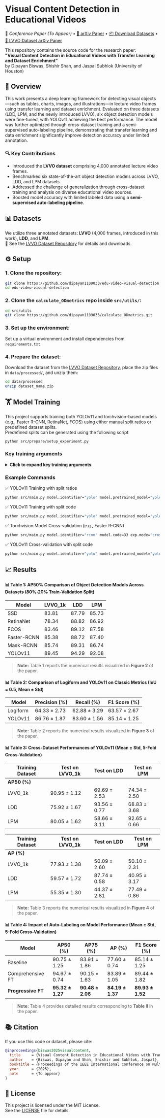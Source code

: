 # Visual Content Detection in Educational Videos

📘 *Conference Paper (To Appear)* • [📝 arXiv Paper]() • [📦 Download Datasets](https://github.com/dipayan1109033/LVVO_dataset) • [📄 LVVO Dataset arXiv Paper](https://doi.org/10.48550/arXiv.2506.13657)

This repository contains the source code for the research paper:  
**"Visual Content Detection in Educational Videos with Transfer Learning and Dataset Enrichment"**  
by Dipayan Biswas, Shishir Shah, and Jaspal Subhlok (University of Houston)

## 📄 Overview

This work presents a deep learning framework for detecting visual objects—such as tables, charts, images, and illustrations—in lecture video frames using transfer learning and dataset enrichment. Evaluated on three datasets (LDD, LPM, and the newly introduced LVVO), six object detection models were fine-tuned, with YOLOv11 achieving the best performance. The model was further optimized through cross-dataset training and a semi-supervised auto-labeling pipeline, demonstrating that transfer learning and data enrichment significantly improve detection accuracy under limited annotation.


### 🔍 Key Contributions

- Introduced the **LVVO dataset** comprising 4,000 annotated lecture video frames.
- Benchmarked six state-of-the-art object detection models across LVVO, LDD, and LPM datasets.
- Addressed the challenge of generalization through cross-dataset training and analysis on diverse educational video sources.
- Boosted model accuracy with limited labeled data using a **semi-supervised auto-labeling pipeline**.


## 📊 Datasets

We utilize three annotated datasets: **LVVO** (4,000 frames, introduced in this work), **LDD**, and **LPM**.  
🔗 See the [LVVO Dataset Repository](https://github.com/dipayan1109033/LVVO_dataset) for details and downloads.


## ⚙️ Setup

### 1. Clone the repository:
```bash
git clone https://github.com/dipayan1109033/edu-video-visual-detection.git
cd edu-video-visual-detection
```

### 2. Clone the `calculate_ODmetrics` repo inside `src/utils/`:
```bash
cd src/utils
git clone https://github.com/dipayan1109033/calculate_ODmetrics.git
```

### 3. Set up the environment:
Set up a virtual environment and install dependencies from `requirements.txt`.

### 4. Prepare the dataset:
Download the dataset from the [LVVO Dataset Repository](https://github.com/dipayan1109033/LVVO_dataset), place the zip files in `data/processed/`, and unzip them:
```bash
cd data/processed
unzip dataset_name.zip
```

## 🏋️ Model Training

This project supports training both YOLOv11 and torchvision-based models (e.g., Faster R-CNN, RetinaNet, FCOS) using either manual split ratios or predefined dataset splits.  
Predefined splits can be generated using the following script:

```bash
python src/prepare/setup_experiment.py
```

### Key training arguments
<details>
<summary><strong>Click to expand key training arguments</strong></summary>

- **`model.identifier`**: Model name (`yolo`, `rcnn`, `maskrcnn`, `retinanet`, `fcos`, `ssd`)
- **`model.pretrained_model`**: Path or name of pretrained weights (for YOLOv11)
- **`model.code`**: Two-digit code for torchvision models, specifying the backbone and number of frozen layers. See `src/models/torchvision_models.py` for details.
- **`exp.mode`**: Training mode (`"train"` or `"crossval"`)
- **`exp.name`**: User given experiment name (used to save logs and checkpoints)
- **`data.folder`**: Dataset directory name (used with `split_ratios`)
- **`data.split_ratios`**: Train/val/test ratio, e.g., `[0.8,0.2,0.0]`
- **`data.split_code`**: Identifier for a custom dataset split created using `src/prepare/setup_experiment.py` and saved in `experiments/input/custom_splits/`
- **`data.num_folds`**: Number of folds for cross-validation (e.g., `5`)
- **`train.lr`**: Learning rate (e.g., `0.001`)
- **`train.epoch`**: Number of training epochs

➡️ For additional arguments and full configuration options, refer to `configs/experiment.yaml`.

</details>


### Example Commands

✅ YOLOv11 Training with split ratios

```bash
python src/main.py model.identifier="yolo" model.pretrained_model="yolo11m.pt" exp.mode="train" exp.name="train_yolo_LVVO1k" data.folder="LVVO_1k" data.split_ratios="[0.8,0.2,0.0]" train.lr=0.001 train.epoch=30
```
✅ YOLOv11 Training with split code

```bash
python src/main.py model.identifier="yolo" model.pretrained_model="yolo11m.pt" exp.mode="train" exp.name="train_yolo_csplitLVVO4k" data.split_code="LVVO_4k_val200_seed42" train.lr=0.001 train.epoch=30
```

✅ Torchvision Model Cross-validation (e.g., Faster R-CNN)

```bash
python src/main.py model.identifier="rcnn" model.code=33 exp.mode="crossval" exp.name="crossval_rcnn_LVVO1k" data.folder="LVVO_1k" data.num_folds=5 train.lr=0.001 train.epoch=30
```
✅ YOLOv11 Cross-validation with split code

```bash
python src/main.py model.identifier="yolo" model.pretrained_model="yolo11m.pt" exp.mode="crossval" exp.name="crossval_yolo_csplitLVVO4k" data.split_code="LVVO_4k_val200_cv5_seed42" train.lr=0.001 train.epoch=30

```


## 📈 Results

#### 📊 Table 1: AP50% Comparison of Object Detection Models Across Datasets (80%:20% Train-Validation Split)

| Model        | LVVO_1k | LDD    | LPM    |
|--------------|---------|--------|--------|
| SSD          | 83.81   | 87.79  | 85.73  |
| RetinaNet    | 78.34   | 88.82  | 86.92  |
| FCOS         | 83.46   | 89.12  | 87.58  |
| Faster-RCNN  | 85.38   | 88.72  | 87.40  |
| Mask-RCNN    | 85.74   | 89.31  | 86.74  |
| YOLOv11      | 89.45   | 94.29  | 92.08  |

> **Note:** Table 1 reports the numerical results visualized in **Figure 2** of the paper.


#### 📊 Table 2: Comparison of Logiform and YOLOv11 on Classic Metrics (IoU = 0.5, Mean ± Std)


| Model     | Precision (%)     | Recall (%)        | F1 Score (%)      |
|-----------|-------------------|-------------------|-------------------|
| Logiform | 64.33 ± 2.73      | 62.88 ± 3.29      | 63.57 ± 2.67      |
| YOLOv11   | 86.76 ± 1.87      | 83.60 ± 1.56      | 85.14 ± 1.25      |

> **Note:** Table 2 reports the numerical results visualized in **Figure 3** of the paper.


#### 📊 Table 3: Cross-Dataset Performances of YOLOv11 (Mean ± Std, 5-Fold Cross-Validation)

| Training Dataset | Test on LVVO_1k | Test on LDD     | Test on LPM     |
|------------------|------------------|------------------|------------------|
| **AP50 (%)**     |                  |                  |                  |
| LVVO_1k          | 90.95 ± 1.12     | 69.69 ± 2.53     | 74.34 ± 2.50     |
| LDD              | 75.92 ± 1.67     | 93.56 ± 0.77     | 68.83 ± 3.68     |
| LPM              | 80.05 ± 1.62     | 58.66 ± 3.11     | 92.65 ± 0.66     |

| Training Dataset | Test on LVVO_1k | Test on LDD     | Test on LPM     |
|------------------|------------------|------------------|------------------|
| **AP (%)**       |                  |                  |                  |
| LVVO_1k          | 77.93 ± 1.38     | 50.09 ± 2.60     | 50.10 ± 2.31     |
| LDD              | 59.57 ± 1.72     | 87.74 ± 0.58     | 40.95 ± 3.17     |
| LPM              | 55.35 ± 1.30     | 44.37 ± 2.81     | 77.49 ± 0.86     |

> **Note:** Table 3 reports the numerical results visualized in **Figure 4** of the paper.

#### 📊 Table 4: Impact of Auto-Labeling on Model Performance (Mean ± Std, 5-Fold Cross-Validation)

| **Model**           | **AP50 (%)**       | **AP75 (%)**       | **AP (%)**         | **F1 Score (%)**     |
|---------------------|--------------------|---------------------|---------------------|----------------------|
| Baseline            | 90.75 ± 1.25       | 83.91 ± 1.86        | 77.60 ± 0.74        | 85.14 ± 1.25         |
| Comprehensive FT    | 94.67 ± 0.74       | 90.15 ± 1.63        | 83.89 ± 1.05        | 89.44 ± 1.82         |
| **Progressive FT**  | **95.32 ± 1.27**   | **90.48 ± 2.06**    | **84.19 ± 1.37**    | **89.93 ± 1.52**     |

> **Note:** Table 4 provides detailed results corresponding to **Table II** in the paper.


## 📚 Citation

If you use this code or dataset, please cite:

```BibTeX
@inproceedings{biswas2025visualcontent,
  title     = {Visual Content Detection in Educational Videos with Transfer Learning and Dataset Enrichment},
  author    = {Biswas, Dipayan and Shah, Shishir and Subhlok, Jaspal},
  booktitle = {Proceedings of the IEEE International Conference on Multimedia Information Processing and Retrieval (MIPR)},
  year      = {2025},
  note      = {To appear}
}
```


## 📝 License

This project is licensed under the MIT License.  
See the [LICENSE](LICENSE) file for details.
